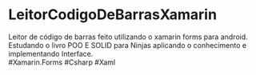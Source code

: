 # LeitorCodigoDeBarrasXamarin</br>
Leitor de código de barras feito utilizando o xamarin forms para android.</br>
Estudando o livro POO E SOLID para Ninjas aplicando o conhecimento e implementando Interface.</br> 
#Xamarin.Forms
#Csharp
#Xaml
